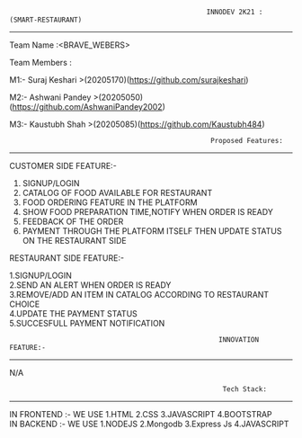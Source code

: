                                                      INNODEV 2K21 : (SMART-RESTAURANT)
 -----------------------------------------------------------------------------------------------------------------------------------------------------------------------------
  Team Name :<BRAVE_WEBERS><br>
  
  Team Members :<br>
  
  M1:- Suraj Keshari >(20205170)(https://github.com/surajkeshari)<br>
  
  M2:- Ashwani Pandey >(20205050)(https://github.com/AshwaniPandey2002)<br>
  
  M3:- Kaustubh Shah >(20205085)(https://github.com/Kaustubh484)<br>

                                                      Proposed Features:
---------------------------------------------------------------------------------------------------------------------------------------------------------------------------------
CUSTOMER SIDE FEATURE:-<br>

1. SIGNUP/LOGIN<br>
2. CATALOG OF FOOD AVAILABLE FOR RESTAURANT<br>
3. FOOD ORDERING FEATURE IN THE PLATFORM<br>
4. SHOW FOOD PREPARATION TIME,NOTIFY WHEN ORDER IS READY<br>
5. FEEDBACK OF THE ORDER<br>
6. PAYMENT THROUGH THE PLATFORM ITSELF THEN UPDATE STATUS ON THE RESTAURANT SIDE<br>

RESTAURANT SIDE FEATURE:-<br>

1.SIGNUP/LOGIN<br>
2.SEND AN ALERT WHEN ORDER IS READY<br>
3.REMOVE/ADD AN ITEM IN CATALOG ACCORDING TO RESTAURANT CHOICE<br>
4.UPDATE THE PAYMENT STATUS<br>
5.SUCCESFULL PAYMENT NOTIFICATION<br>

                                                        INNOVATION FEATURE:-
--------------------------------------------------------------------------------------------------------------------------------------------------------------------------------
N/A<br>

                                                         Tech Stack:
----------------------------------------------------------------------------------------------------------------------------------------------------------------------------------
IN FRONTEND :- WE USE  1.HTML     2.CSS      3.JAVASCRIPT  4.BOOTSTRAP<br>
IN BACKEND :-  WE USE  1.NODEJS   2.Mongodb  3.Express Js  4.JAVASCRIPT<br>
